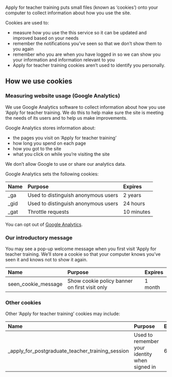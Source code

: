 Apply for teacher training puts small files (known as ‘cookies’) onto your computer to collect information about how you use the site.

Cookies are used to:

* measure how you use the this service so it can be updated and improved based on your needs
* remember the notifications you’ve seen so that we don’t show them to you again
* remember who you are when you have logged in so we can show you your information and information relevant to you
* Apply for teacher training cookies aren’t used to identify you personally.

## How we use cookies

### Measuring website usage (Google Analytics)

We use Google Analytics software to collect information about how you use ‘Apply for teacher training. We do this to help make sure the site is meeting the needs of its users and to help us make improvements.

Google Analytics stores information about:

* the pages you visit on ‘Apply for teacher training’
* how long you spend on each page
* how you got to the site
* what you click on while you’re visiting the site

We don’t allow Google to use or share our analytics data.

Google Analytics sets the following cookies:

| Name     | Purpose                              | Expires     |
| :------- | :----------------------------------- | :---------- |
| \_ga     | Used to distinguish anonymous users  | 2 years     |
| \_gid    | Used to distinguish anonymous users  | 24 hours    |
| \_gat    | Throttle requests	                  | 10 minutes  |

You can opt out of [Google Analytics](https://tools.google.com/dlpage/gaoptout).

### Our introductory message

You may see a pop-up welcome message when you first visit ‘Apply for teacher training. We’ll store a cookie so that your computer knows you’ve seen it and knows not to show it again.

| Name                  | Purpose                                        | Expires  |
| :-------------------  | :--------------------------------------------- | :------- |
| seen\_cookie\_message | Show cookie policy banner on first visit only  | 1 month  |

### Other cookies

Other ‘Apply for teacher training’ cookies may include:

| Name                                                   | Purpose                                        | Expires  |
| :------------------------------------------------      | :--------------------------------------------- | :------- |
| \_apply\_for\_postgraduate\_teacher\_training\_session | Used to remember your identity when signed in  | 6 hours  |
